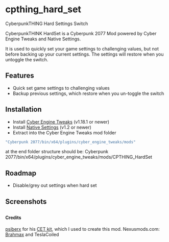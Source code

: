 # cpthing_hard_set
CyberpunkTHING Hard Settings Switch

CyberpunkTHINK HardSet is a Cyberpunk 2077 Mod powered by Cyber Engine Tweaks and Native Settings.

It is used to quickly set your game settings to challenging values, but not before backing up your current settings.
The settings will restore when you untoggle the switch.





## Features

- Quick set game settings to challenging values
- Backup previous settings, which restore when you un-toggle the switch


## Installation

- Install [Cyber Engine Tweaks](https://github.com/yamashi/CyberEngineTweaks) (v1.18.1 or newer)
- Install [Native Settings](https://github.com/justarandomguyintheinternet/CP77_nativeSettings) (v1.2 or newer)
- Extract into the Cyber Engine Tweaks mod folder
```bash
"Cyberpunk 2077/bin/x64/plugins/cyber_engine_tweaks/mods"
``` 
at the end folder structure should be: Cyberpunk 2077/bin/x64/plugins/cyber_engine_tweaks/mods/CPTHING_HardSet


## Roadmap

- Disable/grey out settings when hard set

## Screenshots


##


#### Credits
[psiberx](https://github.com/psiberx) for his [CET kit](https://github.com/psiberx/cp2077-cet-kit), which I used to create this mod.
Nexusmods.com: [Brahmax](https://github.com/eniNorez) and TeslaCoiled

